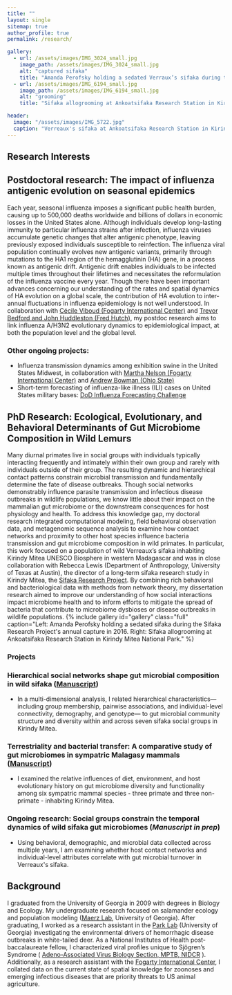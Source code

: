 ```yaml
---
title: ""
layout: single
sitemap: true
author_profile: true
permalink: /research/

gallery:
  - url: /assets/images/IMG_3024_small.jpg
    image_path: /assets/images/IMG_3024_small.jpg
    alt: "captured sifaka"
    title: "Amanda Perofsky holding a sedated Verraux’s sifaka during the Sifaka Research Project's annual capture in 2016. The Sifaka Research Project at Ankoatsifaka Research Station captures animals periodically to mark them with collars, to monitor health, and to collect genetic material."
  - url: /assets/images/IMG_6194_small.jpg
    image_path: /assets/images/IMG_6194_small.jpg
    alt: "grooming"
    title: "Sifaka allogrooming at Ankoatsifaka Research Station in Kirindy Mitea National Park. Sifaka regularly groom one another with their toothcombs and tongues to remove ectoparasites. Photo credit: Amanda Perofsky"

header:
  image: "/assets/images/IMG_5722.jpg"
  caption: "Verreaux's sifaka at Ankoatsifaka Research Station in Kirindy Mitea National Park, Madagascar. Credit: Amanda Perofsky"
---
```

## Research Interests

## Postdoctoral research: The impact of influenza antigenic evolution on seasonal epidemics

Each year, seasonal influenza imposes a significant public health burden, causing up to 500,000 deaths worldwide and billions of dollars in economic losses in the United States alone. Although individuals develop long-lasting immunity to particular influenza strains after infection, influenza viruses accumulate genetic changes that alter antigenic phenotype, leaving previously exposed individuals susceptible to reinfection. The influenza viral population continually evolves new antigenic variants, primarily through mutations to the HA1 region of the hemagglutinin (HA) gene, in a process known as antigenic drift. Antigenic drift enables individuals to be infected multiple times throughout their lifetimes and necessitates the reformulation of the influenza vaccine every year. Though there have been important advances concerning our understanding of the rates and spatial dynamics of HA evolution on a global scale, the contribution of HA evolution to inter-annual fluctuations in influenza epidemiology is not well understood. In collaboration with [Cécile Viboud (Fogarty International Center)](http://misms.net/staff/cecile-viboud/) and [Trevor Bedford and John Huddleston (Fred Hutch)](https://bedford.io/), my postdoc research aims to link influenza A/H3N2 evolutionary dynamics to epidemiological impact, at both the population level and the global level. 

### Other ongoing projects: 
- Influenza transmission dynamics among exhibition swine in the United States Midwest, in collaboration with [Martha Nelson (Fogarty International Center)](http://misms.net/staff/martha-nelson/) and [Andrew Bowman (Ohio State)](https://cph.osu.edu/people/abowman)
- Short-term forecasting of influenza-like illness (ILI) cases on United States military bases: [DoD Influenza Forecasting Challenge](https://predict.cdc.gov/)

## PhD Research: Ecological, Evolutionary, and Behavioral Determinants of Gut Microbiome Composition in Wild Lemurs

Many diurnal primates live in social groups with individuals typically interacting frequently and intimately within their own group and rarely with individuals outside of their group. The resulting dynamic and hierarchical contact patterns constrain microbial transmission and fundamentally determine the fate of disease outbreaks. Though social networks demonstrably influence parasite transmission and infectious disease outbreaks in wildlife populations, we know little about their impact on the mammalian gut microbiome or the downstream consequences for host physiology and health. To address this knowledge gap, my doctoral research integrated computational modeling, field behavioral observation data, and metagenomic sequence analysis to examine how contact networks and proximity to other host species influence bacteria transmission and gut microbiome composition in wild primates. In particular, this work focused on a population of wild Verreaux’s sifaka inhabiting Kirindy Mitea UNESCO Biosphere in western Madagascar and was in close collaboration with Rebecca Lewis (Department of Anthropology, University of Texas at Austin), the director of a long-term sifaka research study in Kirindy Mitea, the [Sifaka Research Project](http://labs.la.utexas.edu/ankoatsifaka/sifaka-research-project/). By combining rich behavioral and bacteriological data with methods from network theory, my dissertation research aimed to improve our understanding of how social interactions impact microbiome health and to inform efforts to mitigate the spread of bacteria that contribute to microbiome dysbioses or disease outbreaks in wildlife populations.
{% include gallery id="gallery" class="full" caption="Left: Amanda Perofsky holding a sedated sifaka during the Sifaka Research Project's annual capture in 2016. Right: Sifaka allogrooming at Ankoatsifaka Research Station in Kirindy Mitea National Park." %}

### Projects

### Hierarchical social networks shape gut microbial composition in wild sifaka ([Manuscript](http://rspb.royalsocietypublishing.org/content/284/1868/20172274))
- In a multi-dimensional analysis, I related hierarchical characteristics—including group membership, pairwise associations, and individual-level connectivity, demography, and genotype— to gut microbial community structure and diversity within and across seven sifaka social groups in Kirindy Mitea. 

### Terrestriality and bacterial transfer: A comparative study of gut microbiomes in sympatric Malagasy mammals ([Manuscript](https://doi.org/10.1101/293282))
- I examined the relative influences of diet, environment, and host evolutionary history on gut microbiome diversity and functionality among six sympatric mammal species - three primate and three non-primate - inhabiting Kirindy Mitea.

### Ongoing research: Social groups constrain the temporal dynamics of wild sifaka gut microbiomes (_Manuscript in prep_)
- Using behavioral, demographic, and microbial data collected across multiple years, I am examining whether host contact networks and individual-level attributes correlate with gut microbial turnover in Verreaux's sifaka. 

## Background

I graduated from the University of Georgia in 2009 with degrees in Biology and Ecology. My undergraduate research focused on salamander ecology and population modeling ([Maerz Lab](http://jcmaerz.wixsite.com/maerzlab), University of Georgia). After graduating, I worked as a research assistant in the [Park Lab](http://parklab.ecology.uga.edu/) (University of Georgia) investigating the environmental drivers of hemorrhagic disease outbreaks in white-tailed deer. As a National Institutes of Health post-baccalaureate fellow, I characterized viral profiles unique to Sjögren’s Syndrome ( [Adeno-Associated Virus Biology Section, MPTB, NIDCR](https://www.nidcr.nih.gov/research/NIDCRLaboratories/MolecularPhysiology/Adeno-AssociatedVirus.htm) ). Additionally, as a research assistant with the [Fogarty International Center](https://www.fic.nih.gov/about/staff/pages/epidemiology-population.aspx), I collated data on the current state of spatial knowledge for zoonoses and emerging infectious diseases that are priority threats to US animal agriculture.
